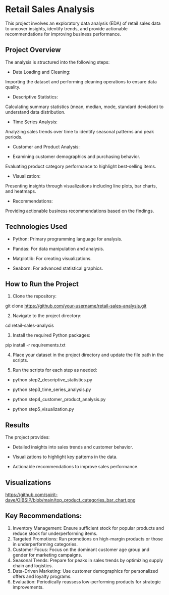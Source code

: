 # Retail Sales Analysis

This project involves an exploratory data analysis (EDA) of retail sales data to uncover insights, identify trends, and provide actionable recommendations for improving business performance.

## Project Overview

The analysis is structured into the following steps:

- Data Loading and Cleaning:

Importing the dataset and performing cleaning operations to ensure data quality.

- Descriptive Statistics:

Calculating summary statistics (mean, median, mode, standard deviation) to understand data distribution.

- Time Series Analysis:

Analyzing sales trends over time to identify seasonal patterns and peak periods.

- Customer and Product Analysis:

- Examining customer demographics and purchasing behavior.

Evaluating product category performance to highlight best-selling items.

- Visualization:

Presenting insights through visualizations including line plots, bar charts, and heatmaps.

- Recommendations:

Providing actionable business recommendations based on the findings.

## Technologies Used

- Python: Primary programming language for analysis.

- Pandas: For data manipulation and analysis.

- Matplotlib: For creating visualizations.

- Seaborn: For advanced statistical graphics.

## How to Run the Project

1. Clone the repository:

git clone https://github.com/your-username/retail-sales-analysis.git

2. Navigate to the project directory:

cd retail-sales-analysis

3. Install the required Python packages:

pip install -r requirements.txt

4. Place your dataset in the project directory and update the file path in the scripts.

5. Run the scripts for each step as needed:
  
- python step2_descriptive_statistics.py

- python step3_time_series_analysis.py

- python step4_customer_product_analysis.py

- python step5_visualization.py

## Results

The project provides:

- Detailed insights into sales trends and customer behavior.

- Visualizations to highlight key patterns in the data.

- Actionable recommendations to improve sales performance.

## Visualizations
https://github.com/spirit-dave/OIBSIP/blob/main/top_product_categories_bar_chart.png

## Key Recommendations:

1.	Inventory Management: Ensure sufficient stock for popular products and reduce stock for underperforming items.
2.	Targeted Promotions: Run promotions on high-margin products or those in underperforming categories.
3.	Customer Focus: Focus on the dominant customer age group and gender for marketing campaigns.
4.	Seasonal Trends: Prepare for peaks in sales trends by optimizing supply chain and logistics.
5.	Data-Driven Marketing: Use customer demographics for personalized offers and loyalty programs.
6.	Evaluation: Periodically reassess low-performing products for strategic improvements.


